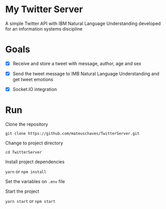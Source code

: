 # My Twitter Server

A simple Twitter API with IBM Natural Language Understanding developed for an information systems discipline
 
# Goals

 - [x] Receive and store a tweet with message, author, age and sex
 - [x] Send the tweet message to IMB Natural Language Understanding and get tweet emotions
 - [x] Socket.IO integration
 
 
 # Run
 
 Clone the repository
 
 
 `git clone https://github.com/mateuschaves/TwitterServer.git`
 
 Change to project directory
 
 
 `cd TwitterServer`
 
 Install project dependencies
 
 
 `yarn`
 or
 `npm install`
 
 
 Set the variables on `.env` file
 
 Start the project
 
 
 `yarn start`
 or
 `npm start`
